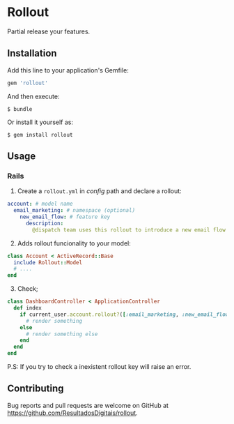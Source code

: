 # Rollout

Partial release your features.

## Installation

Add this line to your application's Gemfile:

```ruby
gem 'rollout'
```

And then execute:

    $ bundle

Or install it yourself as:

    $ gem install rollout

## Usage

### Rails

1. Create a `rollout.yml` in _config_ path and declare a rollout:
```yml
account: # model name
  email_marketing: # namespace (optional)
    new_email_flow: # feature key
      description: 
        @dispatch team uses this rollout to introduce a new email flow for certains users. Read more at [link]
```

2. Adds rollout funcionality to your model:
```ruby
class Account < ActiveRecord::Base
  include Rollout::Model
  # ....
end
```


3. Check;
```ruby
class DashboardController < ApplicationController
  def index
    if current_user.account.rollout?([:email_marketing, :new_email_flow])
      # render something
    else
      # render something else
    end            
  end
end
```

P.S: If you try to check a inexistent rollout key will raise an error.


## Contributing

Bug reports and pull requests are welcome on GitHub at https://github.com/ResultadosDigitais/rollout.

